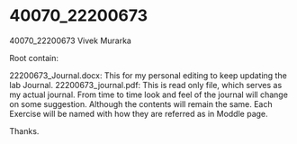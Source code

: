 # 40070_22200673
40070_22200673 Vivek Murarka

Root contain: 

22200673_Journal.docx: This for my personal editing to keep updating the lab Journal.
22200673_journal.pdf: This is read only file, which serves as my actual journal.
                       From time to time look and feel of the journal will change on some suggestion.
                       Although the contents will remain the same.
Each Exercise will be named with how they are referred as in Moddle page.
 
Thanks.
